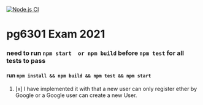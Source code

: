 [![Node.js CI](https://github.com/97krihop/pg6301eksamen/actions/workflows/node.js.yml/badge.svg?branch=main)](https://github.com/97krihop/pg6301eksamen/actions/workflows/node.js.yml)
# pg6301 Exam 2021

### need to run `npm start  or npm build` before `npm test` for all tests to pass

#### run `npm install && npm build && npm test && npm start`

1. [x] I have implemented it with that a new user can only register ether by Google or a Google user can create a new User.